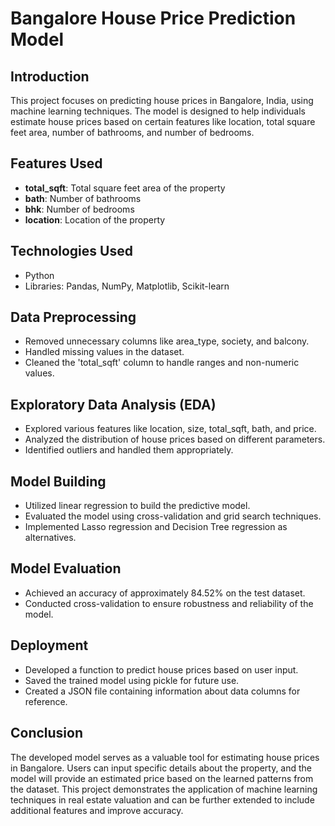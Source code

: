 # Bangalore House Price Prediction Model

## Introduction
This project focuses on predicting house prices in Bangalore, India, using machine learning techniques. The model is designed to help individuals estimate house prices based on certain features like location, total square feet area, number of bathrooms, and number of bedrooms.

## Features Used
- **total_sqft**: Total square feet area of the property
- **bath**: Number of bathrooms
- **bhk**: Number of bedrooms
- **location**: Location of the property

## Technologies Used
- Python
- Libraries: Pandas, NumPy, Matplotlib, Scikit-learn

## Data Preprocessing
- Removed unnecessary columns like area_type, society, and balcony.
- Handled missing values in the dataset.
- Cleaned the 'total_sqft' column to handle ranges and non-numeric values.

## Exploratory Data Analysis (EDA)
- Explored various features like location, size, total_sqft, bath, and price.
- Analyzed the distribution of house prices based on different parameters.
- Identified outliers and handled them appropriately.

## Model Building
- Utilized linear regression to build the predictive model.
- Evaluated the model using cross-validation and grid search techniques.
- Implemented Lasso regression and Decision Tree regression as alternatives.

## Model Evaluation
- Achieved an accuracy of approximately 84.52% on the test dataset.
- Conducted cross-validation to ensure robustness and reliability of the model.

## Deployment
- Developed a function to predict house prices based on user input.
- Saved the trained model using pickle for future use.
- Created a JSON file containing information about data columns for reference.

## Conclusion
The developed model serves as a valuable tool for estimating house prices in Bangalore. Users can input specific details about the property, and the model will provide an estimated price based on the learned patterns from the dataset. This project demonstrates the application of machine learning techniques in real estate valuation and can be further extended to include additional features and improve accuracy.